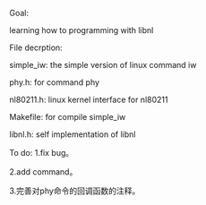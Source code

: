 Goal:

learning how to programming with libnl

File decrption:

simple_iw: the simple version of linux command iw

phy.h: for command phy

nl80211.h: linux kernel interface for nl80211

Makefile: for compile simple_iw

libnl.h: self implementation of libnl


To do:
1.fix bug。

2.add command。

3.完善对phy命令的回调函数的注释。
